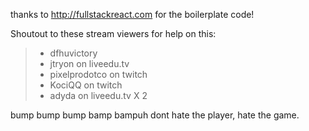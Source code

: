 thanks to http://fullstackreact.com for the boilerplate code!

Shoutout to these stream viewers for help on this:
> - dfhuvictory
> - jtryon on liveedu.tv
> - pixelprodotco on twitch
> - KociQQ on twitch
> - adyda on liveedu.tv X 2

bump
bump
bump
bamp
bampuh
dont hate the player, hate the game.
